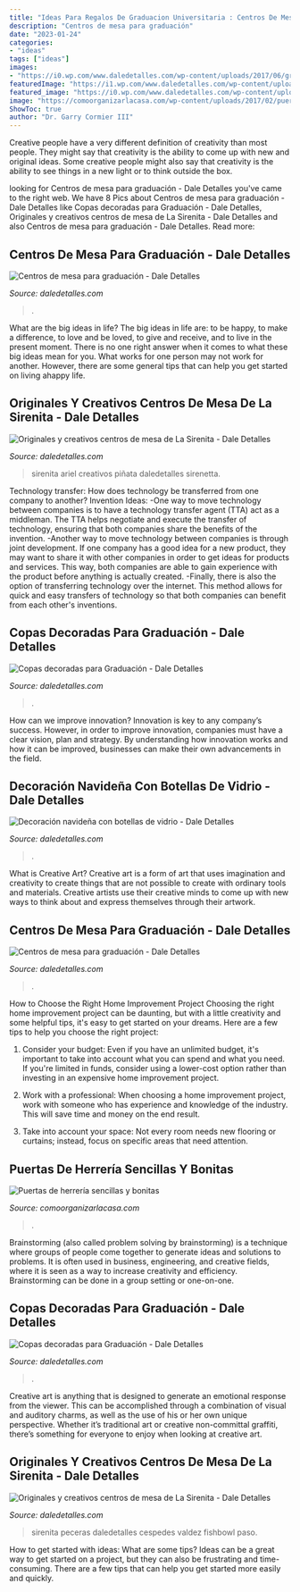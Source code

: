 ```yaml
---
title: "Ideas Para Regalos De Graduacion Universitaria : Centros De Mesa Para Graduación"
description: "Centros de mesa para graduación"
date: "2023-01-24"
categories:
- "ideas"
tags: ["ideas"]
images:
- "https://i0.wp.com/www.daledetalles.com/wp-content/uploads/2017/06/graduacion-centros-de-mesa5.jpg"
featuredImage: "https://i1.wp.com/www.daledetalles.com/wp-content/uploads/2016/08/centro-de-mesa-sirenita4.jpg?resize=497%2C717"
featured_image: "https://i0.wp.com/www.daledetalles.com/wp-content/uploads/2017/06/graduacion-centros-de-mesa5.jpg"
image: "https://comoorganizarlacasa.com/wp-content/uploads/2017/02/puertas-de-herreria-sincillas-y-bonitas.jpg"
ShowToc: true
author: "Dr. Garry Cormier III"
---
```



Creative people have a very different definition of creativity than most people. They might say that creativity is the ability to come up with new and original ideas. Some creative people might also say that creativity is the ability to see things in a new light or to think outside the box.

	

		
looking for Centros de mesa para graduación - Dale Detalles you've came to the right web. We have 8 Pics about Centros de mesa para graduación - Dale Detalles like Copas decoradas para Graduación - Dale Detalles, Originales y creativos centros de mesa de La Sirenita - Dale Detalles and also Centros de mesa para graduación - Dale Detalles. Read more:
		
    
## Centros De Mesa Para Graduación - Dale Detalles

<img loading=lazy src="https://i0.wp.com/www.daledetalles.com/wp-content/uploads/2017/06/graduacion-centros-de-mesa5.jpg" onerror="this.onerror=null;this.src='https://tse4.mm.bing.net/th?id=OIP._3JXWL8J32cTrMDmFqijewHaJ4&amp;pid=15.1';" alt="Centros de mesa para graduación - Dale Detalles">

_Source: daledetalles.com_

>. 

	

What are the big ideas in life?
The big ideas in life are: to be happy, to make a difference, to love and be loved, to give and receive, and to live in the present moment. There is no one right answer when it comes to what these big ideas mean for you. What works for one person may not work for another. However, there are some general tips that can help you get started on living ahappy life.

    
## Originales Y Creativos Centros De Mesa De La Sirenita - Dale Detalles

<img loading=lazy src="https://i1.wp.com/www.daledetalles.com/wp-content/uploads/2016/08/centro-de-mesa-sirenita4.jpg?resize=497%2C717" onerror="this.onerror=null;this.src='https://tse4.mm.bing.net/th?id=OIP.g9N-G2EtBRnCi15Idlp9SQHaKr&amp;pid=15.1';" alt="Originales y creativos centros de mesa de La Sirenita - Dale Detalles">

_Source: daledetalles.com_

>sirenita ariel creativos piñata daledetalles sirenetta. 

	

Technology transfer: How does technology be transferred from one company to another?
Invention Ideas: 
-One way to move technology between companies is to have a technology transfer agent (TTA) act as a middleman. The TTA helps negotiate and execute the transfer of technology, ensuring that both companies share the benefits of the invention. 
-Another way to move technology between companies is through joint development. If one company has a good idea for a new product, they may want to share it with other companies in order to get ideas for products and services. This way, both companies are able to gain experience with the product before anything is actually created. 
-Finally, there is also the option of transferring technology over the internet. This method allows for quick and easy transfers of technology so that both companies can benefit from each other's inventions.

    
## Copas Decoradas Para Graduación - Dale Detalles

<img loading=lazy src="https://i2.wp.com/www.daledetalles.com/wp-content/uploads/2016/04/copa-para-graduacion2.jpg?resize=540%2C720" onerror="this.onerror=null;this.src='https://tse4.mm.bing.net/th?id=OIP.lUQMiWnwLV8VxbbxlqMpvAHaJ4&amp;pid=15.1';" alt="Copas decoradas para Graduación - Dale Detalles">

_Source: daledetalles.com_

>. 

	

How can we improve innovation?
Innovation is key to any company’s success. However, in order to improve innovation, companies must have a clear vision, plan and strategy. By understanding how innovation works and how it can be improved, businesses can make their own advancements in the field.

    
## Decoración Navideña Con Botellas De Vidrio - Dale Detalles

<img loading=lazy src="https://i1.wp.com/www.daledetalles.com/wp-content/uploads/2017/09/botellas-de-vino-decoradas-para-navidad15.jpg?resize=552%2C981" onerror="this.onerror=null;this.src='https://tse4.mm.bing.net/th?id=OIP.DX-uUAdZuBEPIoerAJDVdwHaNK&amp;pid=15.1';" alt="Decoración navideña con botellas de vidrio - Dale Detalles">

_Source: daledetalles.com_

>. 

	

What is Creative Art?
Creative art is a form of art that uses imagination and creativity to create things that are not possible to create with ordinary tools and materials. Creative artists use their creative minds to come up with new ways to think about and express themselves through their artwork.

    
## Centros De Mesa Para Graduación - Dale Detalles

<img loading=lazy src="https://i0.wp.com/www.daledetalles.com/wp-content/uploads/2017/06/graduacion-centros-de-mesa18.jpg?resize=640%2C853" onerror="this.onerror=null;this.src='https://tse4.mm.bing.net/th?id=OIP.mtRr9JtX31A5Tn_XEyzxOgHaJ3&amp;pid=15.1';" alt="Centros de mesa para graduación - Dale Detalles">

_Source: daledetalles.com_

>. 

	

How to Choose the Right Home Improvement Project
Choosing the right home improvement project can be daunting, but with a little creativity and some helpful tips, it's easy to get started on your dreams. Here are a few tips to help you choose the right project:
1. Consider your budget: Even if you have an unlimited budget, it's important to take into account what you can spend and what you need. If you're limited in funds, consider using a lower-cost option rather than investing in an expensive home improvement project.

2. Work with a professional: When choosing a home improvement project, work with someone who has experience and knowledge of the industry. This will save time and money on the end result.

3. Take into account your space: Not every room needs new flooring or curtains; instead, focus on specific areas that need attention.

    
## Puertas De Herrería Sencillas Y Bonitas

<img loading=lazy src="https://comoorganizarlacasa.com/wp-content/uploads/2017/02/puertas-de-herreria-sincillas-y-bonitas.jpg" onerror="this.onerror=null;this.src='https://tse1.mm.bing.net/th?id=OIP.AOmTy1W8nzQfsyh7dfMHrQHaLI&amp;pid=15.1';" alt="Puertas de herrería sencillas y bonitas">

_Source: comoorganizarlacasa.com_

>. 

	

Brainstorming (also called problem solving by brainstorming) is a technique where groups of people come together to generate ideas and solutions to problems. It is often used in business, engineering, and creative fields, where it is seen as a way to increase creativity and efficiency. Brainstorming can be done in a group setting or one-on-one.

    
## Copas Decoradas Para Graduación - Dale Detalles

<img loading=lazy src="https://i1.wp.com/www.daledetalles.com/wp-content/uploads/2016/04/copa-para-graduacion6.jpg" onerror="this.onerror=null;this.src='https://tse2.mm.bing.net/th?id=OIP.NCVEjGXoNbvMMQWXfGcNIgHaJ4&amp;pid=15.1';" alt="Copas decoradas para Graduación - Dale Detalles">

_Source: daledetalles.com_

>. 

	

Creative art is anything that is designed to generate an emotional response from the viewer. This can be accomplished through a combination of visual and auditory charms, as well as the use of his or her own unique perspective. Whether it’s traditional art or creative non-committal graffiti, there’s something for everyone to enjoy when looking at creative art.

    
## Originales Y Creativos Centros De Mesa De La Sirenita - Dale Detalles

<img loading=lazy src="https://i2.wp.com/www.daledetalles.com/wp-content/uploads/2016/08/centro-de-mesa-sirenita5.jpg" onerror="this.onerror=null;this.src='https://tse1.mm.bing.net/th?id=OIP.d6kD7o2PJWTHZtG11tuSUQHaJ3&amp;pid=15.1';" alt="Originales y creativos centros de mesa de La Sirenita - Dale Detalles">

_Source: daledetalles.com_

>sirenita peceras daledetalles cespedes valdez fishbowl paso. 

	

How to get started with ideas: What are some tips?
Ideas can be a great way to get started on a project, but they can also be frustrating and time-consuming. There are a few tips that can help you get started more easily and quickly.

